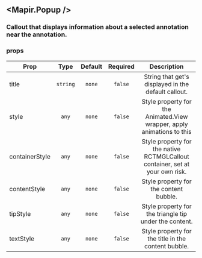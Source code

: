## <Mapir.Popup />
### Callout that displays information about a selected annotation near the annotation.

### props
| Prop | Type | Default | Required | Description |
| ---- | :--: | :-----: | :------: | :----------: |
| title | `string` | `none` | `false` | String that get's displayed in the default callout. |
| style | `any` | `none` | `false` | Style property for the Animated.View wrapper, apply animations to this |
| containerStyle | `any` | `none` | `false` | Style property for the native RCTMGLCallout container, set at your own risk. |
| contentStyle | `any` | `none` | `false` | Style property for the content bubble. |
| tipStyle | `any` | `none` | `false` | Style property for the triangle tip under the content. |
| textStyle | `any` | `none` | `false` | Style property for the title in the content bubble. |


